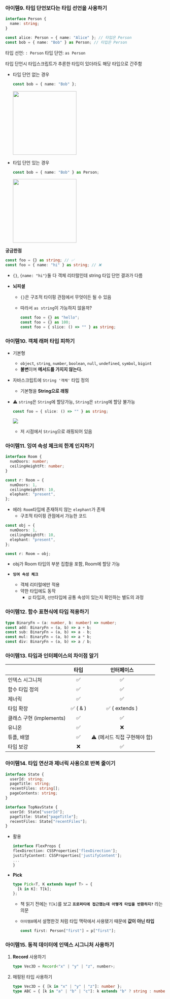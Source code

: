 ### 아이템9. 타입 단언보다는 타입 선언을 사용하기

```ts
interface Person {
  name: string;
}

const alice: Person = { name: "Alice" }; // 타입은 Person
const bob = { name: "Bob" } as Person; // 타입은 Person
```

타입 선언: `: Person`
타입 단언: `as Person`

타입 단언시 타입스크립트가 추론한 타입이 있더라도 해당 타입으로 간주함

- 타입 단언 없는 경우

  ```ts
  const bob = { name: "Bob" };
  ```

  <img height=200 src="https://private-user-images.githubusercontent.com/65100540/239682959-8c6c9264-e36f-4f2d-91d4-b4eed41843fa.png?jwt=eyJhbGciOiJIUzI1NiIsInR5cCI6IkpXVCJ9.eyJrZXkiOiJrZXkxIiwiZXhwIjoxNjg0NTc5OTM5LCJuYmYiOjE2ODQ1Nzk2MzksInBhdGgiOiIvNjUxMDA1NDAvMjM5NjgyOTU5LThjNmM5MjY0LWUzNmYtNGYyZC05MWQ0LWI0ZWVkNDE4NDNmYS5wbmc_WC1BbXotQWxnb3JpdGhtPUFXUzQtSE1BQy1TSEEyNTYmWC1BbXotQ3JlZGVudGlhbD1BS0lBSVdOSllBWDRDU1ZFSDUzQSUyRjIwMjMwNTIwJTJGdXMtZWFzdC0xJTJGczMlMkZhd3M0X3JlcXVlc3QmWC1BbXotRGF0ZT0yMDIzMDUyMFQxMDQ3MTlaJlgtQW16LUV4cGlyZXM9MzAwJlgtQW16LVNpZ25hdHVyZT0wMTViZGY0ODUyMzE4ZWFkNTZiOWMzOWZkYzY0MDFiNDVhYTFhOWYwMmJiNTcwYmU5NmYzMzI2MzZkMTM1OGY4JlgtQW16LVNpZ25lZEhlYWRlcnM9aG9zdCJ9.X8mKDhrMzV3T1hvmFcylL93dWeXc8xsW0ObFvEz27JE" />

- 타입 단언 있는 경우

  ```ts
  const bob = { name: "Bob" } as Person;
  ```

    <img height=200 src="https://private-user-images.githubusercontent.com/65100540/239682961-e9231307-d353-4fac-8ef8-dbdcef2ec050.png?jwt=eyJhbGciOiJIUzI1NiIsInR5cCI6IkpXVCJ9.eyJrZXkiOiJrZXkxIiwiZXhwIjoxNjg0NTc5OTM5LCJuYmYiOjE2ODQ1Nzk2MzksInBhdGgiOiIvNjUxMDA1NDAvMjM5NjgyOTYxLWU5MjMxMzA3LWQzNTMtNGZhYy04ZWY4LWRiZGNlZjJlYzA1MC5wbmc_WC1BbXotQWxnb3JpdGhtPUFXUzQtSE1BQy1TSEEyNTYmWC1BbXotQ3JlZGVudGlhbD1BS0lBSVdOSllBWDRDU1ZFSDUzQSUyRjIwMjMwNTIwJTJGdXMtZWFzdC0xJTJGczMlMkZhd3M0X3JlcXVlc3QmWC1BbXotRGF0ZT0yMDIzMDUyMFQxMDQ3MTlaJlgtQW16LUV4cGlyZXM9MzAwJlgtQW16LVNpZ25hdHVyZT1kYjY2OGM0Yzg3ZGJmYmFlYzkwYWQ3OGI2ZmUxYWNjNTVlNTk0OGYxZTAwNjdjNjA3MzRiMDVkOTE4YTEwYzE5JlgtQW16LVNpZ25lZEhlYWRlcnM9aG9zdCJ9.bsP6SpP7LiAHq90sBZV7zS-yJvTs0WW2M3Ly0rm0zOU" />

**궁금한점**

```ts
const foo = {} as string; // ✅
const foo = { name: "hi" } as string; // ❌
```

- `{}`, `{name: "hi"}`둘 다 객체 리터럴인데 string 타입 단언 결과가 다름
- **뇌피셜**

  - `{}`은 구조적 타이핑 관점에서 무엇이든 될 수 있음
  - 따라서 `as string`이 가능하지 않을까?

    ```ts
    const foo = {} as "hello";
    const foo = {} as 100;
    const foo = { slice: () => "" } as string;
    ```

### 아이템10. 객체 래퍼 타입 피하기

- 기본형

  - `object`, `string`, `number`, `boolean`, `null`, `undefined`, `symbol`, `bigint`
  - **불변**이며 **메서드를 가지지 않는다.**

- 자바스크립트에 `String '객체'` 타입 정의

  - 기본형을 **String으로 래핑**

- ⚠️ `string`은 `String`에 할당가능, `String`은 `string`에 할당 불가능

  ```ts
  const foo = { slice: () => "" } as string;
  ```

  ![](https://private-user-images.githubusercontent.com/65100540/239682957-1084b292-e2de-44e8-8569-497c7436b25f.png?jwt=eyJhbGciOiJIUzI1NiIsInR5cCI6IkpXVCJ9.eyJrZXkiOiJrZXkxIiwiZXhwIjoxNjg0NTc5OTM5LCJuYmYiOjE2ODQ1Nzk2MzksInBhdGgiOiIvNjUxMDA1NDAvMjM5NjgyOTU3LTEwODRiMjkyLWUyZGUtNDRlOC04NTY5LTQ5N2M3NDM2YjI1Zi5wbmc_WC1BbXotQWxnb3JpdGhtPUFXUzQtSE1BQy1TSEEyNTYmWC1BbXotQ3JlZGVudGlhbD1BS0lBSVdOSllBWDRDU1ZFSDUzQSUyRjIwMjMwNTIwJTJGdXMtZWFzdC0xJTJGczMlMkZhd3M0X3JlcXVlc3QmWC1BbXotRGF0ZT0yMDIzMDUyMFQxMDQ3MTlaJlgtQW16LUV4cGlyZXM9MzAwJlgtQW16LVNpZ25hdHVyZT02YWVjNDAwOGQ4ZDZmMGE5ZjE1Y2UyMDViNzliN2QxNWE1NmI2MzdmMTQ5MGZkZDBhZmE1NWY2YzcwMjkwYzA5JlgtQW16LVNpZ25lZEhlYWRlcnM9aG9zdCJ9.ByPGtCcR_8J1n3t_ti_9nc_mSlJ7QoAhEFBYNArZp3I)

  - 저 시점에서 `String`으로 래핑되어 있음

### 아이템11. 잉여 속성 체크의 한계 인지하기

```ts
interface Room {
  numDoors: number;
  ceilingHeightFt: number;
}

const r: Room = {
  numDoors: 1,
  ceilingHeightFt: 10,
  elephant: "present",
};
```

- 에러: `Room`타입에 존재하지 않는 `elephant`가 존재
  - 구조적 타이핑 관점에서 가능한 코드

```ts
const obj = {
  numDoors: 1,
  ceilingHeightFt: 10,
  elephant: "present",
};

const r: Room = obj;
```

- obj가 Room 타입의 부분 집합을 포함, Room에 할당 가능

- **`잉여 속성 체크`**
  - 객체 리터럴에만 적용
  - 약한 타입에도 동작
    - `값` 타입과, `선언`타입에 공통 속성이 있는지 확인하는 별도의 과정

### 아이템12. 함수 표현식에 타입 적용하기

```ts
type BinaryFn = (a: number, b: number) => number;
const add: BinaryFn = (a, b) => a + b;
const sub: BinaryFn = (a, b) => a - b;
const mul: BinaryFn = (a, b) => a * b;
const div: BinaryFn = (a, b) => a / b;
```

### 아이템13. 타입과 인터페이스의 차이점 알기

<table>
    <thead>
        <tr>
            <th></th>
            <th>타입</th>
            <th>인터페이스</th>
        </tr>
    </thead>
    <tbody>
        <tr>
            <td>인덱스 시그니처</td>
            <td><center>✅</center></td>
            <td><center>✅</center></td>
        </tr>
        <tr>
            <td>함수 타입 정의</td>
            <td><center>✅</center></td>
            <td><center>✅</center></td>
        </tr>
        <tr>
            <td>제너릭</td>
            <td><center>✅</center></td>
            <td><center>✅</center></td>
        </tr>
        <tr>
            <td>타입 확장</td>
            <td><center>✅ ( & )</center></td>
            <td><center>✅ ( extends )</center></td>
        </tr>
        <tr>
            <td>클래스 구현 (implements)</td>
            <td><center>✅</center></td>
            <td><center>✅</center></td>
        </tr>
        <tr>
            <td>유니온</td>
            <td><center>✅</center></td>
            <td><center>❌</center></td>
        </tr>
        <tr>
            <td>튜플, 배열</td>
            <td><center>✅</center></td>
            <td><center>⚠️ (메서드 직접 구현해야 함)
            </center></td>
        </tr>
        <tr>
            <td>타입 보강</td>
            <td><center>❌</center></td>
            <td><center>✅</center></td>
        </tr>
    </tbody>
</table>

### 아이템14. 타입 연산과 제너릭 사용으로 반복 줄이기

```ts
interface State {
  userId: string;
  pageTitle: string;
  recentFiles: string[];
  pageContents: string;
}

interface TopNavState {
  userId: State["userId"];
  pageTitle: State["pageTitle"];
  recentFiles: State["recentFiles"];
}
```

- 활용

  ```ts
  interface FlexProps {
  flexDirection: CSSProperties['flexDirection'];
  justifyContent: CSSProperties['justifyContent'];
  ...
  }
  ```

- **Pick**

  ```ts
  type Pick<T, K extends keyof T> = {
    [k in K]: T[k];
  };
  ```

  - 책 읽기 전에는 `T[k]`를 보고 **`프로퍼티에 접근했는데 어떻게 타입을 반환하지?`** 라는 의문
  - `아이템8`에서 설명한것 처럼 타입 맥락에서 사용됐기 때문에 **값이 아닌 타입**

    ```ts
    const first: Person["first"] = p["first"];
    ```

### 아이템15. 동적 데이터에 인덱스 시그니처 사용하기

1. **Record** 사용하기
   ```ts
   type Vec3D = Record<"x" | "y" | "z", number>;
   ```
2. 매핑된 타입 사용하기
   ```ts
   type Vec3D = { [k in "x" | "y" | "z"]: number };
   type ABC = { [k in "a" | "b" | "c"]: k extends "b" ? string : number };
   ```

